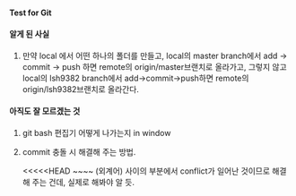 #### Test for Git



#### 알게 된 사실

1. 만약 local 에서 어떤 하나의 폴더를 만들고, local의 master branch에서 add -> commit -> push 하면 remote의 origin/master브랜치로 올라가고, 그렇지 않고 local의 lsh9382 branch에서 add->commit->push하면 remote의 origin/lsh9382브랜치로 올라간다.   

   

#### 아직도 잘 모르겠는 것

1. git bash 편집기 어떻게 나가는지 in window  

2. commit 충돌 시 해결해 주는 방법. 

   <<<<<HEAD ~~~~ (외계어)  사이의 부분에서 conflict가 일어난 것이므로 해결해 주는 건데, 실제로 해봐야 알 듯.  

   

>>
>>>>
